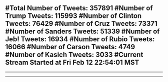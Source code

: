 #Total Number of Tweets: 357891 
#Number of Trump Tweets: 115993
#Number of Clinton Tweets: 76429
#Number of Cruz Tweets: 73371
#Number of Sanders Tweets: 51339
#Number of Jeb! Tweets: 16934
#Number of Rubio Tweets: 16066
#Number of Carson Tweets: 4749
#Number of Kasich Tweets: 3033
#Current Stream Started at Fri Feb 12 22:54:01 MST
---
---
---
